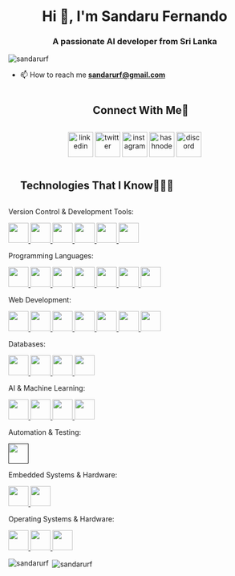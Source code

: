 <h1 align="center">Hi 👋, I'm Sandaru Fernando</h1>
<h3 align="center">A passionate AI developer from Sri Lanka</h3>

<p align="left"> <img src="https://komarev.com/ghpvc/?username=sandarurf&label=Profile%20views&color=0e75b6&style=flat" alt="sandarurf" /> </p>

- 📫 How to reach me **sandarurf@gmail.com**

<!-- Connect with me -->
<!--h2 without bottom border-->
<div id="user-content-toc">
  <ul align="center">
    <summary><h2 style="display: inline-block">Connect With Me🤝</h2></summary>
  </ul>
</div>

<!--icons and links-->
<p align="center">
<a href="https://www.linkedin.com/in/1010nishant/" target="blank"><img align="center" src="https://user-images.githubusercontent.com/88904952/234979284-68c11d7f-1acc-4f0c-ac78-044e1037d7b0.png" alt="linkedin" height="50" width="50" /></a>
<a href="https://twitter.com/1010nishant" target="blank"><img align="center" src="https://user-images.githubusercontent.com/88904952/234980676-61bfb021-ecc8-48f7-88e6-34c1b06c4a58.png" alt="twitter" height="50" width="50" /></a> 
<a href="https://www.instagram.com/nishant.jangir.1010/" target="blank"><img align="center" src="https://user-images.githubusercontent.com/88904952/234981169-2dd1e58f-4b7e-468c-8213-034ba62156c3.png" alt="instagram" height="50" width="50" /></a>
<a href="https://1010nishant.hashnode.dev/" target="blank"><img align="center" src="https://user-images.githubusercontent.com/88904952/234982196-562aea17-5532-4550-8c08-1c7cb994a541.png" alt="hashnode" height="50" width="50" /></a>
<a href="https://discordapp.com/users/957722095381540874" target="blank"><img align="center" src="https://user-images.githubusercontent.com/88904952/234982627-019fd336-6248-453c-9b05-97c13fd1d207.png" alt="discord" height="50" width="50" /></a>
  
</p>

<div id="user-content-toc">
  <ul>
    <summary><h2 style="display: inline-block">Technologies That I Know👨🏻‍💻</h2></summary>
  </ul>
</div>
<!--tech stack icons--> 
<p>Version Control & Development Tools:</p>
<p>
  <a href="#">
    <div style="display: flex; gap: 0px;">
      <img src="https://github.com/onemarc/tech-icons/blob/main/icons/git.svg" width="40">
      <img src="https://github.com/onemarc/tech-icons/blob/main/icons/github-dark.svg" width="40">
      <img src="https://github.com/onemarc/tech-icons/blob/main/icons/vscode-dark.svg" width="40">
      <img src="https://github.com/onemarc/tech-icons/blob/main/icons/clion-dark.svg" width="40">
      <img src="https://github.com/onemarc/tech-icons/blob/main/icons/intellijidea-dark.svg" width="40">
      <img src="https://skillicons.dev/icons?i=visualstudio" width="40" />
    </div>
  </a>
</p>
<p>Programming Languages:</p>
<p>
  <a href="#">
    <div style="display: flex; gap: 0px;">
      <img src="https://github.com/onemarc/tech-icons/blob/main/icons/c-dark.svg" width="40">
      <img src="https://github.com/onemarc/tech-icons/blob/main/icons/cpp-light.svg" width="40">
      <img src="https://github.com/onemarc/tech-icons/blob/main/icons/cs-dark.svg" width="40">
      <img src="https://github.com/onemarc/tech-icons/blob/main/icons/java-dark.svg" width="40">
      <img src="https://github.com/onemarc/tech-icons/blob/main/icons/javascript.svg" width="40">
      <img src="https://github.com/onemarc/tech-icons/blob/main/icons/python-dark.svg" width="40">
      <img src="https://github.com/onemarc/tech-icons/blob/main/icons/php-dark.svg" width="40">
    </div>
  </a>
</p>
<p>Web Development:</p>
<p>
  <a href="#">
    <div style="display: flex; gap: 0px;">
      <img src="https://github.com/onemarc/tech-icons/blob/main/icons/html.svg" width="40">
      <img src="https://github.com/onemarc/tech-icons/blob/main/icons/css.svg" width="40">
      <img src="https://skillicons.dev/icons?i=bootstrap" width="40" />
      <img src="https://github.com/onemarc/tech-icons/blob/main/icons/materialui-dark.svg" width="40">
      <img src="https://github.com/onemarc/tech-icons/blob/main/icons/react-dark.svg" width="40">
      <img src="https://github.com/onemarc/tech-icons/blob/main/icons/nodejs-dark.svg" width="40">
      <img src="https://github.com/onemarc/tech-icons/blob/main/icons/fastapi.svg" width="40">
    </div>
  </a>
</p>
<p>Databases:</p>
<p>
  <a href="#">
    <div style="display: flex; gap: 0px;">
      <img src="https://github.com/onemarc/tech-icons/blob/main/icons/postgressql-dark.svg" width="40">
      <img src="https://github.com/onemarc/tech-icons/blob/main/icons/mysql-dark.svg" width="40">
      <img src="https://github.com/onemarc/tech-icons/blob/main/icons/mongodb-dark.svg" width="40">
      <img src="https://skillicons.dev/icons?i=sqlite" width="40" />
    </div>
  </a>
</p>
<p>AI & Machine Learning:</p>
<p>
  <a href="#">
    <div style="display: flex; gap: 0px;">
      <img src="https://github.com/onemarc/tech-icons/blob/main/icons/tensorflow-dark.svg" width="40">
      <img src="https://github.com/onemarc/tech-icons/blob/main/icons/opencv-dark.svg" width="40">
      <img src="https://github.com/onemarc/tech-icons/blob/main/icons/openai-dark.svg" width="40">
      <img src="https://skillicons.dev/icons?i=sklearn" width="40" />
    </div>
  </a>
</p>
<p>Automation & Testing:</p>
<p>
  <a href="">
    <div style="display: flex; gap: 0px;">
      <img src="https://github.com/onemarc/tech-icons/blob/main/icons/selenium.svg" width="40">
    </div>
  </a>
</p>
<p>Embedded Systems & Hardware:</p>
<p>
  <a href="#">
    <div style="display: flex; gap: 0px;">
      <img src="https://github.com/onemarc/tech-icons/blob/main/icons/arduino-dark.svg" width="40">
      <img src="https://github.com/onemarc/tech-icons/blob/main/icons/rasberrypi-dark.svg" width="40">
    </div>
  </a>
</p>
<p>Operating Systems & Hardware:</p>
<p>
  <a href="#">
    <div style="display: flex; gap: 0px;">
      <img src="https://skillicons.dev/icons?i=linux" width="40" />
      <img src="https://skillicons.dev/icons?i=ubuntu" width="40" />
      <img src="https://skillicons.dev/icons?i=windows" width="40" />
    </div>
  </a>
</p>


<p><img align="left" src="https://github-readme-stats.vercel.app/api/top-langs?username=sandarurf&show_icons=true&locale=en&layout=compact" alt="sandarurf" /></p>

<p>&nbsp;<img align="center" src="https://github-readme-stats.vercel.app/api?username=sandarurf&show_icons=true&locale=en" alt="sandarurf" /></p>

